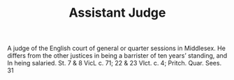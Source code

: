 ---
title: Assistant Judge
letter: A
permalink: "/definitions/assistant-judge.html"
body: A judge of the English court of general or quarter sessions in Middlesex. He
  differs from the other justices in being a barrister of ten years’ standing, and
  In heing salaried. St. 7 & 8 VicL c. 71; 22 & 23 Vlct. c. 4; Pritch. Quar. Sees.
  31
published_at: '2018-07-07'
layout: post
---